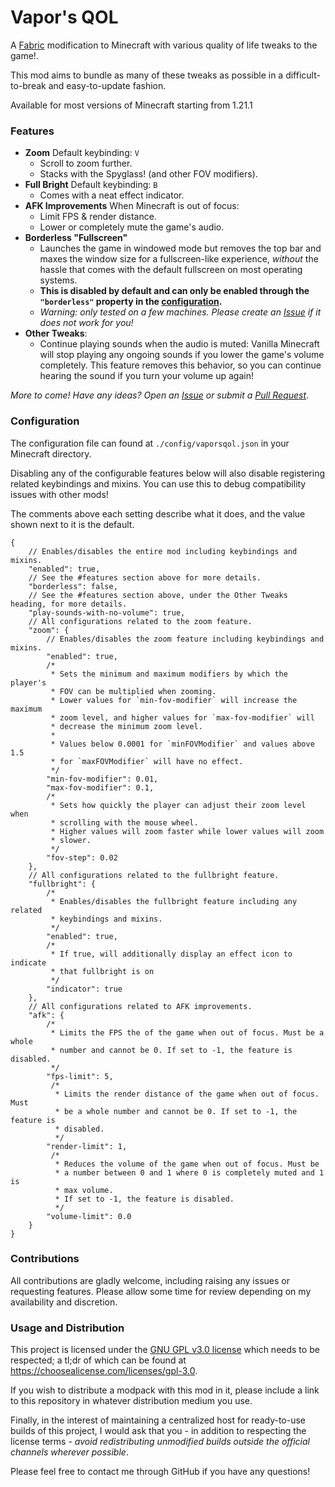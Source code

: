 # Vapor's QOL
A [Fabric](https://fabricmc.net/) modification to Minecraft with various quality of life tweaks to the game!.

This mod aims to bundle as many of these tweaks as possible in a difficult-to-break and easy-to-update fashion.

Available for most versions of Minecraft starting from 1.21.1

### Features
- **Zoom** Default keybinding: `V`
    - Scroll to zoom further.
    - Stacks with the Spyglass! (and other FOV modifiers).
- **Full Bright** Default keybinding: `B`
    - Comes with a neat effect indicator.
- **AFK Improvements** When Minecraft is out of focus:
    - Limit FPS & render distance.
    - Lower or completely mute the game's audio.
- **Borderless "Fullscreen"**
    - Launches the game in windowed mode but removes the top bar and maxes the window size for a fullscreen-like experience, *without* the hassle that comes with the default fullscreen on most operating systems.
    - **This is disabled by default and can only be enabled through the `"borderless"` property in the [configuration](#configuration).**
    - *Warning: only tested on a few machines. Please create an [Issue](/../../issues) if it does not work for you!*
- **Other Tweaks**:
    - Continue playing sounds when the audio is muted: Vanilla Minecraft will stop playing any ongoing sounds if you lower the game's volume completely. This feature removes this behavior, so you can continue hearing the sound if you turn your volume up again!

*More to come! Have any ideas? Open an [Issue](../../issues) or submit a [Pull Request](../../pulls)*.

### Configuration
The configuration file can found at `./config/vaporsqol.json` in your Minecraft directory.

Disabling any of the configurable features below will also disable registering related keybindings and mixins. You can use this to debug compatibility issues with other mods!

The comments above each setting describe what it does, and the value shown next to it is the default.
```json5
{
    // Enables/disables the entire mod including keybindings and mixins.
    "enabled": true,
    // See the #features section above for more details.
    "borderless": false,
    // See the #features section above, under the Other Tweaks heading, for more details.
    "play-sounds-with-no-volume": true,
    // All configurations related to the zoom feature.
    "zoom": {
        // Enables/disables the zoom feature including keybindings and mixins.
        "enabled": true,
        /*
         * Sets the minimum and maximum modifiers by which the player's
         * FOV can be multiplied when zooming.
         * Lower values for `min-fov-modifier` will increase the maximum
         * zoom level, and higher values for `max-fov-modifier` will
         * decrease the minimum zoom level.
         *
         * Values below 0.0001 for `minFOVModifier` and values above 1.5
         * for `maxFOVModifier` will have no effect.
         */
        "min-fov-modifier": 0.01,
        "max-fov-modifier": 0.1,
        /*
         * Sets how quickly the player can adjust their zoom level when
         * scrolling with the mouse wheel.
         * Higher values will zoom faster while lower values will zoom
         * slower.
         */
        "fov-step": 0.02
    },
    // All configurations related to the fullbright feature.
    "fullbright": {
        /*
         * Enables/disables the fullbright feature including any related
         * keybindings and mixins.
         */
        "enabled": true,
        /*
         * If true, will additionally display an effect icon to indicate
         * that fullbright is on
         */
        "indicator": true
    },
    // All configurations related to AFK improvements.
    "afk": {
        /* 
         * Limits the FPS the of the game when out of focus. Must be a whole
         * number and cannot be 0. If set to -1, the feature is disabled.
         */
        "fps-limit": 5,
         /*
          * Limits the render distance of the game when out of focus. Must
          * be a whole number and cannot be 0. If set to -1, the feature is
          * disabled.
          */
        "render-limit": 1,
         /*
          * Reduces the volume of the game when out of focus. Must be
          * a number between 0 and 1 where 0 is completely muted and 1 is
          * max volume.
          * If set to -1, the feature is disabled.
          */
        "volume-limit": 0.0
    }
}
```

### Contributions
All contributions are gladly welcome, including raising any issues or requesting features. Please allow some time for review depending on my availability and discretion.

### Usage and Distribution
This project is licensed under the [GNU GPL v3.0 license](https://license.com) which needs to be respected; a tl;dr of which can be found at https://choosealicense.com/licenses/gpl-3.0.

If you wish to distribute a modpack with this mod in it, please include a link to this repository in whatever distribution medium you use.

Finally, in the interest of maintaining a centralized host for ready-to-use builds of this project, I would ask that you - in addition to respecting the license terms - *avoid redistributing unmodified builds outside the official channels wherever possible*.

Please feel free to contact me through GitHub if you have any questions!
